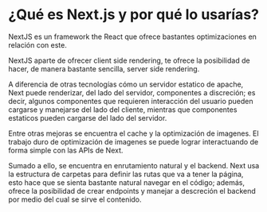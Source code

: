 # ¿Qué es Next.js y por qué lo usarías?

NextJS es un framework the React que ofrece bastantes optimizaciones en relación con este.

NextJS aparte de ofrecer client side rendering, te ofrece la posibilidad de hacer, de manera bastante sencilla, server side rendering.

A diferencia de otras tecnologías cómo un servidor estatico de apache, Next puede renderizar, del lado del servidor, componentes a discreción; es decir, algunos componentes que requieren interacción del usuario pueden cargarse y manejarse del lado del cliente, mientras que componentes estaticos pueden cargarse del lado del servidor.

Entre otras mejoras se encuentra el cache y la optimización de imagenes. El trabajo duro de optimización de imagenes se puede lograr interactuando de forma simple con las APIs de Next.

Sumado a ello, se encuentra en enrutamiento natural y el backend. Next usa la estructura de carpetas para definir las rutas que va a tener la página, esto hace que se sienta bastante natural navegar en el código; además, ofrece la posibilidad de crear endpoints y manejar a descreción el backend por medio del cual se sirve el contenido.
